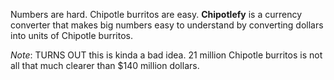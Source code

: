 Numbers are hard. Chipotle burritos are easy. **Chipotlefy** is a currency converter that makes big numbers easy to understand by converting dollars into units of Chipotle burritos.

*Note*: TURNS OUT this is kinda a bad idea. 21 million Chipotle burritos is not all that much clearer than $140 million dollars.
